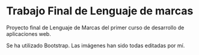 # Trabajo Final de Lenguaje de marcas

Proyecto final de Lenguaje de Marcas del primer curso de desarrollo de aplicaciones web.

Se ha utilizado Bootstrap.
Las imágenes han sido todas editadas por mí.
